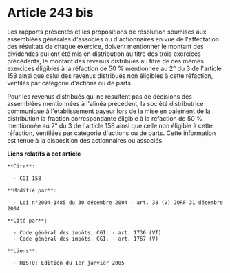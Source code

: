 # Article 243 bis

Les rapports présentés et les propositions de résolution soumises aux assemblées générales d'associés ou d'actionnaires en
vue de l'affectation des résultats de chaque exercice, doivent mentionner le montant des dividendes qui ont été mis en
distribution au titre des trois exercices précédents, le montant des revenus distribués au titre de ces mêmes exercices
éligibles à la réfaction de 50 % mentionnée au 2° du 3 de l'article 158 ainsi que celui des revenus distribués non éligibles
à cette réfaction, ventilés par catégorie d'actions ou de parts.

Pour les revenus distribués qui ne résultent pas de décisions des assemblées mentionnées à l'alinéa précédent, la société
distributrice communique à l'établissement payeur lors de la mise en paiement de la distribution la fraction correspondante
éligible à la réfaction de 50 % mentionnée au 2° du 3 de l'article 158 ainsi que celle non éligible à cette réfaction,
ventilées par catégorie d'actions ou de parts. Cette information est tenue à la disposition des actionnaires ou associés.

**Liens relatifs à cet article**

	**Cite**:

	  - CGI 158

	**Modifié par**:

	  - Loi n°2004-1485 du 30 décembre 2004 - art. 38 (V) JORF 31 décembre 2004

	**Cité par**:

	  - Code général des impôts, CGI. - art. 1736 (VT)
	  - Code général des impôts, CGI. - art. 1767 (V)

	**Liens**:

	  - HISTO: Edition du 1er janvier 2005
